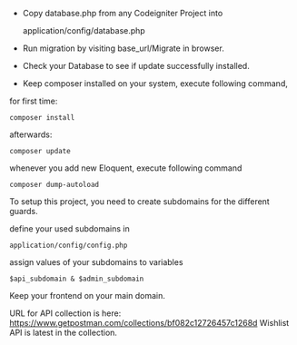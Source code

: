 - Copy database.php from any Codeigniter Project into 

    application/config/database.php

- Run migration by visiting base_url/Migrate in browser.

- Check your Database to see if update successfully installed.
	
- Keep composer installed on your system, execute following command,

for first time: 

    composer install
    
afterwards: 

    composer update

whenever you add new Eloquent, execute following command

    composer dump-autoload

To setup this project, you need to create subdomains for the different guards.

define your used subdomains in

    application/config/config.php
    
assign values of your subdomains to variables

    $api_subdomain & $admin_subdomain
    
Keep your frontend on your main domain.

URL for API collection is here:
	https://www.getpostman.com/collections/bf082c12726457c1268d
Wishlist API is latest in the collection.